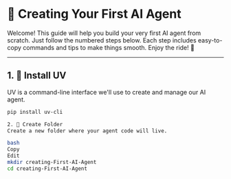 # 🚀 Creating Your First AI Agent

Welcome! This guide will help you build your very first AI agent from scratch. Just follow the numbered steps below. Each step includes easy-to-copy commands and tips to make things smooth. Enjoy the ride! 🥰

---

## 1. 🔧 Install UV
UV is a command-line interface we'll use to create and manage our AI agent.

```bash
pip install uv-cli

2. 📁 Create Folder
Create a new folder where your agent code will live.

bash
Copy
Edit
mkdir creating-First-AI-Agent
cd creating-First-AI-Agent
